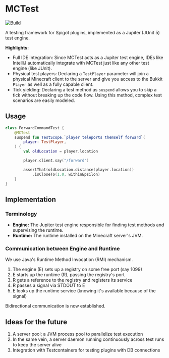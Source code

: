 # MCTest

[![Build](https://github.com/ColoredCarrot/mctest/actions/workflows/build.yml/badge.svg)](https://github.com/ColoredCarrot/mctest/actions/workflows/build.yml)

A testing framework for Spigot plugins, implemented as a Jupiter (JUnit 5) test engine.

**Highlights:**

- Full IDE integration: Since MCTest acts as a Jupiter test engine,
  IDEs like IntelliJ automatically integrate with MCTest just like any other test engine (like JUnit).
- Physical test players: Declaring a `TestPlayer` parameter
  will join a physical Minecraft client to the server
  and give you access to the Bukkit `Player` as well as a fully capable client.
- Tick yielding: Declaring a test method as `suspend`
  allows you to skip a tick without breaking up the code flow.
  Using this method, complex test scenarios are easily modeled.

## Usage

```kotlin
class ForwardCommandTest {
    @MCTest
    suspend fun TestScope.`player teleports themself forward`(
        player: TestPlayer,
    ) {
        val oldLocation = player.location

        player.client.say("/forward")

        assertThat(oldLocation.distance(player.location))
            .isCloseTo(1.0, withinEpsilon)
    }
}
```

## Implementation

### Terminology

- **Engine:** The Jupiter test engine responsible for finding test methods and supervising the runtime.
- **Runtime:** The runtime installed on the Minecraft server's JVM.

### Communication between Engine and Runtime

We use Java's Runtime Method Invocation (RMI) mechanism.

1. The engine (E) sets up a registry on some free port (say 1099)
2. E starts up the runtime (R), passing the registry's port
3. R gets a reference to the registry and registers its service
4. R passes a signal via STDOUT to E
5. E looks up the runtime service (knowing it's available because of the signal)

Bidirectional communication is now established.

## Ideas for the future

1. A server pool; a JVM process pool to parallelize test execution
2. In the same vein, a server daemon running continuously across test runs to keep the server alive
3. Integration with Testcontainers for testing plugins with DB connections
